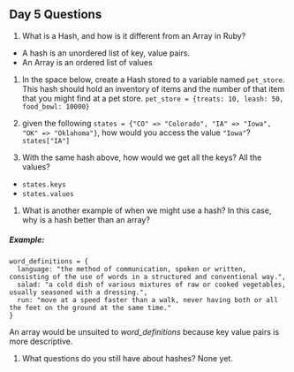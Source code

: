 ## Day 5 Questions

1. What is a Hash, and how is it different from an Array in Ruby?
 - A hash is an unordered list of key, value pairs.
 - An Array is an ordered list of values

1. In the space below, create a Hash stored to a variable named `pet_store`.  This hash should hold an inventory of items and the number of that item that you might find at a pet store.
`pet_store = {treats: 10, leash: 50, food_bowl: 10000}`


1. given the following `states = {"CO" => "Colorado", "IA" => "Iowa", "OK" => "Oklahoma"}`, how would you access the value `"Iowa"`?
`states["IA"]`
1. With the same hash above, how would we get all the keys?  All the values?
 - `states.keys`
 - `states.values`

1. What is another example of when we might use a hash?  In this case, why is a hash better than an array?
##### Example:
```
word_definitions = {
  language: "the method of communication, spoken or written, consisting of the use of words in a structured and conventional way.",
  salad: "a cold dish of various mixtures of raw or cooked vegetables, usually seasoned with a dressing.",
  run: "move at a speed faster than a walk, never having both or all the feet on the ground at the same time."
}
```
An array would be unsuited to *word_definitions* because key value pairs is more descriptive.

1. What questions do you still have about hashes?
None yet.
